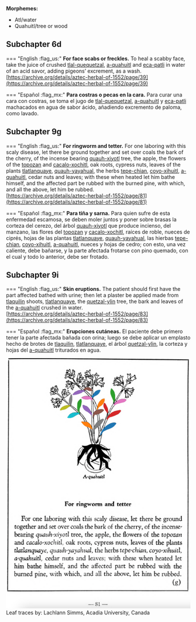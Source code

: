 
**Morphemes:**

- Atl/water
- Quahuitl/tree or wood

## Subchapter 6d  

=== "English :flag_us:"
    **For face scabs or freckles.** To heal a scabby face, take the juice of crushed [tlal-quequetzal](Tlal-quequetzal.md), [a-quahuitl](A-quahuitl.md) and [eca-patli](Eca-patli.md) in water of an acid savor, adding pigeons’ excrement, as a wash.  
    [https://archive.org/details/aztec-herbal-of-1552/page/39](https://archive.org/details/aztec-herbal-of-1552/page/39)  


=== "Español :flag_mx:"
    **Para costras o pecas en la cara.** Para curar una cara con costras, se toma el jugo de [tlal-quequetzal](Tlal-quequetzal.md), [a-quahuitl](A-quahuitl.md) y [eca-patli](Eca-patli.md) machacados en agua de sabor ácido, añadiendo excremento de paloma, como lavado.  

## Subchapter 9g  

=== "English :flag_us:"
    **For ringworm and tetter.** For one laboring with this scaly disease, let there be ground together and set over coals the bark of the cherry, of the incense bearing [quauh-xiyotl](Quauh-xiyotl.md) tree, the apple, the flowers of the [topozan](Topozan.md) and [cacalo-xochitl](Cacalo-xochitl.md), oak roots, cypress nuts, leaves of the plants [tlatlanquaye](Tlatlanquaye.md), [quauh-yayahual](Quauh-yayahual.md), the herbs [tepe-chian](Tepe-chian.md), [coyo-xihuitl](Coyo-xihuitl.md), [a-quahuitl](A-quahuitl.md), cedar nuts and leaves; with these when heated let him bathe himself, and the affected part be rubbed with the burned pine, with which, and all the above, let him be rubbed.  
    [https://archive.org/details/aztec-herbal-of-1552/page/81](https://archive.org/details/aztec-herbal-of-1552/page/81)  


=== "Español :flag_mx:"
    **Para tiña y sarna.** Para quien sufre de esta enfermedad escamosa, se deben moler juntos y poner sobre brasas la corteza del cerezo, del árbol [quauh-xiyotl](Quauh-xiyotl.md) que produce incienso, del manzano, las flores del [topozan](Topozan.md) y [cacalo-xochitl](Cacalo-xochitl.md), raíces de roble, nueces de ciprés, hojas de las plantas [tlatlanquaye](Tlatlanquaye.md), [quauh-yayahual](Quauh-yayahual.md), las hierbas [tepe-chian](Tepe-chian.md), [coyo-xihuitl](Coyo-xihuitl.md), [a-quahuitl](A-quahuitl.md), nueces y hojas de cedro; con esto, una vez caliente, debe bañarse, y la parte afectada frotarse con pino quemado, con el cual y todo lo anterior, debe ser frotado.  

## Subchapter 9i  

=== "English :flag_us:"
    **Skin eruptions.** The patient should first have the part affected bathed with urine; then let a plaster be applied made from [tlaquilin](Tlaquilin.md) shoots, [tlatlanquaye](Tlatlanquaye.md), the [quetzal-ylin](Quetzal-ylin.md) tree, the bark and leaves of the [a-quahuitl](A-quahuitl.md) crushed in water.  
    [https://archive.org/details/aztec-herbal-of-1552/page/83](https://archive.org/details/aztec-herbal-of-1552/page/83)  


=== "Español :flag_mx:"
    **Erupciones cutáneas.** El paciente debe primero tener la parte afectada bañada con orina; luego se debe aplicar un emplasto hecho de brotes de [tlaquilin](Tlaquilin.md), [tlatlanquaye](Tlatlanquaye.md), el árbol [quetzal-ylin](Quetzal-ylin.md), la corteza y hojas del [a-quahuitl](A-quahuitl.md) triturados en agua.  

![L_ID014_p081_01_A-quahuitl.png](assets/L_ID014_p081_01_A-quahuitl.png)  
Leaf traces by: Lachlann Simms, Acadia University, Canada  
